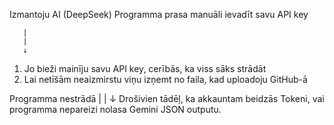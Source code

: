 Izmantoju AI (DeepSeek)
Programma prasa manuāli ievadīt savu API key 

       |
       |
       ↓

1. Jo bieži mainīju savu API key, cerībās, ka viss sāks strādāt
2. Lai netīšām neaizmirstu viņu izņemt no faila, kad uploadoju GitHub-ā

Programma nestrādā
       |
       |
       ↓
Drošivien tādēļ, ka akkauntam beidzās Tokeni, vai programma nepareizi nolasa Gemini JSON outputu.
